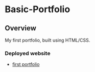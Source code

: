 # Basic-Portfolio

## Overview
My first portfolio, built using HTML/CSS.

### Deployed website
* [first portfolio](https://giantrotta24.github.io/Basic-Portfolio/)



